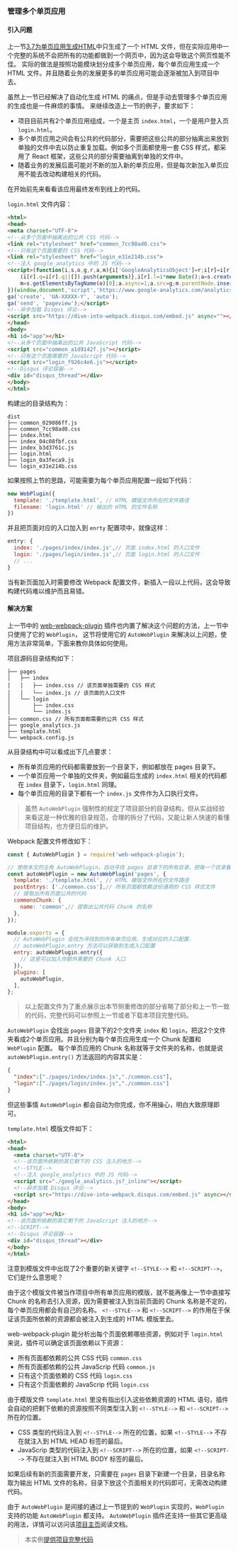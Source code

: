 ### 管理多个单页应用

#### 引入问题
上一节[3.7为单页应用生成HTML](3.7为单页应用生成HTML.md)中只生成了一个 HTML 文件，但在实际应用中一个完整的系统不会把所有的功能都做到一个网页中，因为这会导致这个网页性能不佳。
实际的做法是按照功能模块划分成多个单页应用，每个单页应用生成一个 HTML 文件。并且随着业务的发展更多的单页应用可能会逐渐被加入到项目中去。

虽然上一节已经解决了自动化生成 HTML 的痛点，但是手动去管理多个单页应用的生成也是一件麻烦的事情。
来继续改造上一节的例子，要求如下：

- 项目目前共有2个单页应用组成，一个是主页 `index.html`，一个是用户登入页 `login.html`。
- 多个单页应用之间会有公共的代码部分，需要把这些公共的部分抽离出来放到单独的文件中去以防止重复加载。例如多个页面都使用一套 CSS 样式，都采用了 React 框架，这些公共的部分需要抽离到单独的文件中。
- 随着业务的发展后面可能对不断的加入新的单页应用，但是每次新加入单页应用不能去改动构建相关的代码。

在开始前先来看看该应用最终发布到线上的代码。

`login.html` 文件内容：
```html
<html>
<head>
<meta charset="UTF-8">
<!--从多个页面中抽离出的公共 CSS 代码-->
<link rel="stylesheet" href="common_7cc98ad0.css">
<!--只有这个页面需要的 CSS 代码-->
<link rel="stylesheet" href="login_e31e214b.css">
<!--注入 google_analytics 中的 JS 代码-->
<script>(function(i,s,o,g,r,a,m){i['GoogleAnalyticsObject']=r;i[r]=i[r]||function(){
    (i[r].q=i[r].q||[]).push(arguments)},i[r].l=1*new Date();a=s.createElement(o),
    m=s.getElementsByTagName(o)[0];a.async=1;a.src=g;m.parentNode.insertBefore(a,m)
})(window,document,'script','https://www.google-analytics.com/analytics.js','ga');
ga('create', 'UA-XXXXX-Y', 'auto');
ga('send', 'pageview');</script>
<!--异步加载 Disqus 评论-->
<script src="https://dive-into-webpack.disqus.com/embed.js" async=""></script>
</head>
<body>
<h1 id="app"></h1>
<!--从多个页面中抽离出的公共 JavaScript 代码-->
<script src="common_a1d9142f.js"></script>
<!--只有这个页面需要的 JavaScript 代码-->
<script src="login_f926c4e6.js"></script>
<!--Disqus 评论容器-->
<div id="disqus_thread"></div>
</body>
</html>
```
构建出的目录结构为：
```
dist
├── common_029086ff.js
├── common_7cc98ad0.css
├── index.html
├── index_04c08fbf.css
├── index_b3d3761c.js
├── login.html
├── login_0a3feca9.js
└── login_e31e214b.css
```

如果按照上节的思路，可能需要为每个单页应用配置一段如下代码：
```js
new WebPlugin({
  template: './template.html', // HTML 模版文件所在的文件路径
  filename: 'login.html' // 输出的 HTML 的文件名称
})
```
并且把页面对应的入口加入到 `enrty` 配置项中，就像这样：
```js
entry: {
  index: './pages/index/index.js',// 页面 index.html 的入口文件
  login: './pages/login/index.js',// 页面 login.html 的入口文件
  // ...  
}
```
当有新页面加入时需要修改 Webpack 配置文件，新插入一段以上代码，这会导致构建代码难以维护而且易错。

#### 解决方案
上一节中的 [web-webpack-plugin](https://github.com/gwuhaolin/web-webpack-plugin) 插件也内置了解决这个问题的方法，上一节中只使用了它的 `WebPlugin`，
这节将使用它的 `AutoWebPlugin` 来解决以上问题，使用方法非常简单，下面来教你具体如何使用。

项目源码目录结构如下：
```
├── pages
│   ├── index
│   │   ├── index.css // 该页面单独需要的 CSS 样式
│   │   └── index.js // 该页面的入口文件
│   └── login
│       ├── index.css
│       └── index.js
├── common.css // 所有页面都需要的公共 CSS 样式
├── google_analytics.js
├── template.html
└── webpack.config.js
```
从目录结构中可以看成出下几点要求：

- 所有单页应用的代码都需要放到一个目录下，例如都放在 pages 目录下。
- 一个单页应用一个单独的文件夹，例如最后生成的 `index.html` 相关的代码都在 `index` 目录下，`login.html` 同理。
- 每个单页应用的目录下都有一个 `index.js` 文件作为入口执行文件。 

> 虽然 `AutoWebPlugin` 强制性的规定了项目部分的目录结构，但从实战经验来看这是一种优雅的目录规范，合理的拆分了代码，又能让新人快速的看懂项目结构，也方便日后的维护。


Webpack 配置文件修改如下：
```js
const { AutoWebPlugin } = require('web-webpack-plugin');

// 使用本文的主角 AutoWebPlugin，自动寻找 pages 目录下的所有目录，把每一个目录看成一个单页应用
const autoWebPlugin = new AutoWebPlugin('pages', {
  template: './template.html', // HTML 模版文件所在的文件路径
  postEntrys: ['./common.css'],// 所有页面都依赖这份通用的 CSS 样式文件
  // 提取出所有页面公共的代码
  commonsChunk: {
    name: 'common',// 提取出公共代码 Chunk 的名称
  },
});

module.exports = {
  // AutoWebPlugin 会找为寻找到的所有单页应用，生成对应的入口配置，
  // autoWebPlugin.entry 方法可以获取到生成入口配置
  entry: autoWebPlugin.entry({
    // 这里可以加入你额外需要的 Chunk 入口
  }),
  plugins: [
    autoWebPlugin,
  ],
};
```
> 以上配置文件为了重点展示出本节侧重修改的部分省略了部分和上一节一致的代码，完整代码可以参照上一节或者下载本项目完整代码。

`AutoWebPlugin` 会找出 `pages` 目录下的2个文件夹 `index` 和 `login`，把这2个文件夹看成2个单页应用。并且分别为每个单页应用生成一个 Chunk 配置和 `WebPlugin` 配置。
每个单页应用的 Chunk 名称就等于文件夹的名称，也就是说 `autoWebPlugin.entry()` 方法返回的内容其实是：
```json
{
  "index":["./pages/index/index.js","./common.css"],
  "login":["./pages/login/index.js","./common.css"]
}
```
但这些事情 `AutoWebPlugin` 都会自动为你完成，你不用操心，明白大致原理即可。


`template.html` 模版文件如下：
```html
<html>
<head>
  <meta charset="UTF-8">
  <!--该页面所依赖的其它剩下的 CSS 注入的地方-->
  <!--STYLE-->
  <!--注入 google_analytics 中的 JS 代码-->
  <script src="./google_analytics.js?_inline"></script>
  <!--异步加载 Disqus 评论-->
  <script src="https://dive-into-webpack.disqus.com/embed.js" async></script>
</head>
<body>
<h1 id="app"></h1>
<!--该页面所依赖的其它剩下的 JavaScript 注入的地方-->
<!--SCRIPT-->
<!--Disqus 评论容器-->
<div id="disqus_thread"></div>
</body>
</html>
```
注意到模版文件中出现了2个重要的新关键字 `<!--STYLE-->` 和 `<!--SCRIPT-->`，它们是什么意思呢？

由于这个模版文件被当作项目中所有单页应用的模版，就不能再像上一节中直接写 Chunk 的名称去引入资源，因为需要被注入到当前页面的 Chunk 名称是不定的，每个单页应用都会有自己的名称。
`<!--STYLE-->` 和 `<!--SCRIPT-->` 的作用在于保证该页面所依赖的资源都会被注入到生成的 HTML 模版里去。

web-webpack-plugin 能分析出每个页面依赖哪些资源，例如对于 `login.html` 来说，插件可以确定该页面依赖以下资源：

- 所有页面都依赖的公共 CSS 代码 `common.css`
- 所有页面都依赖的公共 JavaScrip 代码 `common.js`
- 只有这个页面依赖的 CSS 代码 `login.css`
- 只有这个页面依赖的 JavaScrip 代码 `login.css`

由于模版文件 `template.html` 里没有指出引入这些依赖资源的 HTML 语句，插件会自动的把剩下依赖的资源按照不同类型注入到 `<!--STYLE-->` 和 `<!--SCRIPT-->` 所在的位置。

- CSS 类型的代码注入到 `<!--STYLE-->` 所在的位置，如果 `<!--STYLE-->` 不存在就注入到 HTML HEAD 标签的最后。
- JavaScrip 类型的代码注入到 `<!--SCRIPT-->` 所在的位置，如果 `<!--SCRIPT-->` 不存在就注入到 HTML BODY 标签的最后。

如果后续有新的页面需要开发，只需要在 `pages` 目录下新建一个目录，目录名称取为输出 HTML 文件的名称，目录下放这个页面相关的代码即可，无需改动构建代码。

由于 `AutoWebPlugin` 是间接的通过上一节提到的 `WebPlugin` 实现的，`WebPlugin` 支持的功能 `AutoWebPlugin` 都支持。
`AutoWebPlugin` 插件还支持一些其它更高级的用法，详情可以访问该[项目主页](https://github.com/gwuhaolin/web-webpack-plugin)阅读文档。

> 本实例[提供项目完整代码](https://github.com/gwuhaolin/dive-into-webpack/tree/master/codes/3.8管理多个单页应用)


